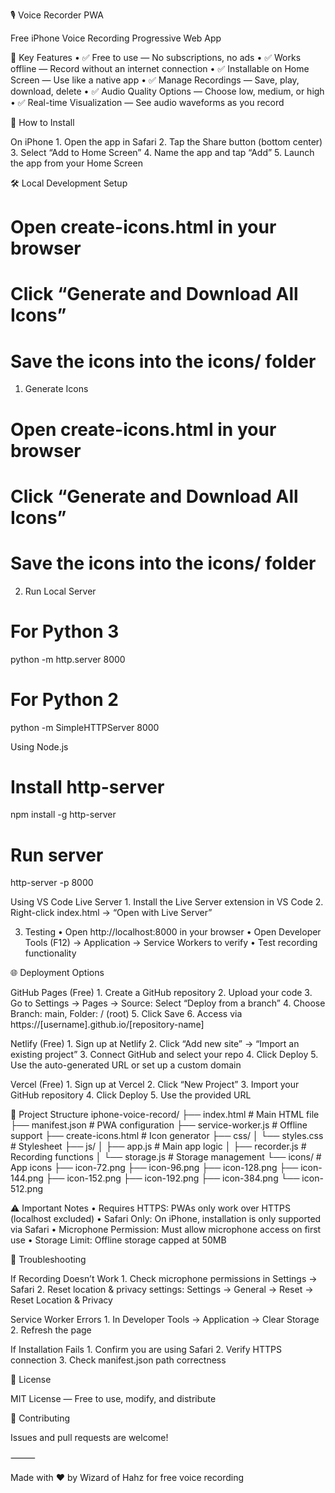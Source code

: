 🎙️ Voice Recorder PWA

Free iPhone Voice Recording Progressive Web App

🚀 Key Features
	•	✅ Free to use — No subscriptions, no ads
	•	✅ Works offline — Record without an internet connection
	•	✅ Installable on Home Screen — Use like a native app
	•	✅ Manage Recordings — Save, play, download, delete
	•	✅ Audio Quality Options — Choose low, medium, or high
	•	✅ Real-time Visualization — See audio waveforms as you record

📱 How to Install

On iPhone
	1.	Open the app in Safari
	2.	Tap the Share button (bottom center)
	3.	Select “Add to Home Screen”
	4.	Name the app and tap “Add”
	5.	Launch the app from your Home Screen

🛠️ Local Development Setup

# Open create-icons.html in your browser  
# Click “Generate and Download All Icons”  
# Save the icons into the icons/ folder  

1. Generate Icons
# Open create-icons.html in your browser  
# Click “Generate and Download All Icons”  
# Save the icons into the icons/ folder  

2. Run Local Server
# For Python 3  
python -m http.server 8000

# For Python 2  
python -m SimpleHTTPServer 8000

Using Node.js
# Install http-server  
npm install -g http-server

# Run server  
http-server -p 8000

Using VS Code Live Server
	1.	Install the Live Server extension in VS Code
	2.	Right-click index.html → “Open with Live Server”

3. Testing
	•	Open http://localhost:8000 in your browser
	•	Open Developer Tools (F12) → Application → Service Workers to verify
	•	Test recording functionality

🌐 Deployment Options

GitHub Pages (Free)
	1.	Create a GitHub repository
	2.	Upload your code
	3.	Go to Settings → Pages → Source: Select “Deploy from a branch”
	4.	Choose Branch: main, Folder: / (root)
	5.	Click Save
	6.	Access via https://[username].github.io/[repository-name]

Netlify (Free)
	1.	Sign up at Netlify
	2.	Click “Add new site” → “Import an existing project”
	3.	Connect GitHub and select your repo
	4.	Click Deploy
	5.	Use the auto-generated URL or set up a custom domain

Vercel (Free)
	1.	Sign up at Vercel
	2.	Click “New Project”
	3.	Import your GitHub repository
	4.	Click Deploy
	5.	Use the provided URL

📁 Project Structure
iphone-voice-record/
├── index.html          # Main HTML file
├── manifest.json       # PWA configuration
├── service-worker.js   # Offline support
├── create-icons.html   # Icon generator
├── css/
│   └── styles.css      # Stylesheet
├── js/
│   ├── app.js          # Main app logic
│   ├── recorder.js     # Recording functions
│   └── storage.js      # Storage management
└── icons/              # App icons
    ├── icon-72.png
    ├── icon-96.png
    ├── icon-128.png
    ├── icon-144.png
    ├── icon-152.png
    ├── icon-192.png
    ├── icon-384.png
    └── icon-512.png

⚠️ Important Notes
	•	Requires HTTPS: PWAs only work over HTTPS (localhost excluded)
	•	Safari Only: On iPhone, installation is only supported via Safari
	•	Microphone Permission: Must allow microphone access on first use
	•	Storage Limit: Offline storage capped at 50MB

🔧 Troubleshooting

If Recording Doesn’t Work
	1.	Check microphone permissions in Settings → Safari
	2.	Reset location & privacy settings: Settings → General → Reset → Reset Location & Privacy

Service Worker Errors
	1.	In Developer Tools → Application → Clear Storage
	2.	Refresh the page

If Installation Fails
	1.	Confirm you are using Safari
	2.	Verify HTTPS connection
	3.	Check manifest.json path correctness

📄 License

MIT License — Free to use, modify, and distribute

🤝 Contributing

Issues and pull requests are welcome!

⸻

Made with ❤️ by Wizard of Hahz for free voice recording


